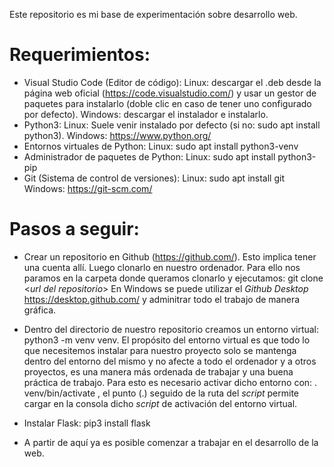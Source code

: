 Este repositorio es mi base de experimentación sobre desarrollo web.

# Requerimientos:

* Visual Studio Code (Editor de código):
    Linux: descargar el .deb desde la página web oficial (https://code.visualstudio.com/) y usar un gestor de paquetes para instalarlo (doble clic en caso de tener uno configurado por defecto).
    Windows: descargar el instalador e instalarlo.
* Python3:
    Linux: Suele venir instalado por defecto (si no: sudo apt install python3).
    Windows: https://www.python.org/
* Entornos virtuales de Python:
    Linux: sudo apt install python3-venv
* Administrador de paquetes de Python:
    Linux: sudo apt install python3-pip
* Git (Sistema de control de versiones):
    Linux: sudo apt install git
    Windows: https://git-scm.com/


# Pasos a seguir:

* Crear un repositorio en Github (https://github.com/). Esto implica tener una cuenta allí. Luego clonarlo en nuestro ordenador. Para ello nos paramos en la carpeta donde queramos clonarlo y ejecutamos: git clone <*url del repositorio*>
En Windows se puede utilizar el *Github Desktop* https://desktop.github.com/ y adminitrar todo el trabajo de manera gráfica.

* Dentro del directorio de nuestro repositorio creamos un entorno virtual: python3 -m venv venv. El propósito del entorno virtual es que todo lo que necesitemos instalar para nuestro proyecto solo se mantenga dentro del entorno del mismo y no afecte a todo el ordenador y a otros proyectos, es una manera más ordenada de trabajar y una buena práctica de trabajo. Para esto es necesario activar dicho entorno con: . venv/bin/activate , el punto (.) seguido de la ruta del *script* permite cargar en la consola dicho *script* de activación del entorno virtual.

* Instalar Flask: pip3 install flask

* A partir de aquí ya es posible comenzar a trabajar en el desarrollo de la web.